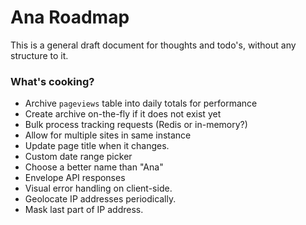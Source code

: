 Ana Roadmap
===========

This is a general draft document for thoughts and todo's, without any structure to it.

### What's cooking?

- Archive `pageviews` table into daily totals for performance
- Create archive on-the-fly if it does not exist yet
- Bulk process tracking requests (Redis or in-memory?)
- Allow for multiple sites in same instance
- Update page title when it changes.
- Custom date range picker
- Choose a better name than "Ana"
- Envelope API responses
- Visual error handling on client-side.
- Geolocate IP addresses periodically.
- Mask last part of IP address.
